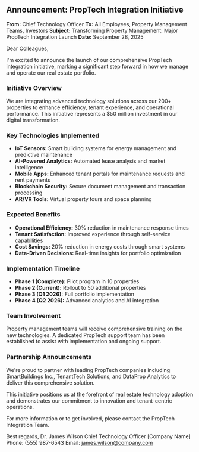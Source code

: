 ## Announcement: PropTech Integration Initiative

**From:** Chief Technology Officer
**To:** All Employees, Property Management Teams, Investors
**Subject:** Transforming Property Management: Major PropTech Integration Launch
**Date:** September 28, 2025

Dear Colleagues,

I'm excited to announce the launch of our comprehensive PropTech integration initiative, marking a significant step forward in how we manage and operate our real estate portfolio.

### Initiative Overview
We are integrating advanced technology solutions across our 200+ properties to enhance efficiency, tenant experience, and operational performance. This initiative represents a $50 million investment in our digital transformation.

### Key Technologies Implemented
- **IoT Sensors:** Smart building systems for energy management and predictive maintenance
- **AI-Powered Analytics:** Automated lease analysis and market intelligence
- **Mobile Apps:** Enhanced tenant portals for maintenance requests and rent payments
- **Blockchain Security:** Secure document management and transaction processing
- **AR/VR Tools:** Virtual property tours and space planning

### Expected Benefits
- **Operational Efficiency:** 30% reduction in maintenance response times
- **Tenant Satisfaction:** Improved experience through self-service capabilities
- **Cost Savings:** 20% reduction in energy costs through smart systems
- **Data-Driven Decisions:** Real-time insights for portfolio optimization

### Implementation Timeline
- **Phase 1 (Complete):** Pilot program in 10 properties
- **Phase 2 (Current):** Rollout to 50 additional properties
- **Phase 3 (Q1 2026):** Full portfolio implementation
- **Phase 4 (Q2 2026):** Advanced analytics and AI integration

### Team Involvement
Property management teams will receive comprehensive training on the new technologies. A dedicated PropTech support team has been established to assist with implementation and ongoing support.

### Partnership Announcements
We're proud to partner with leading PropTech companies including SmartBuildings Inc., TenantTech Solutions, and DataProp Analytics to deliver this comprehensive solution.

This initiative positions us at the forefront of real estate technology adoption and demonstrates our commitment to innovation and tenant-centric operations.

For more information or to get involved, please contact the PropTech Integration Team.

Best regards,
Dr. James Wilson
Chief Technology Officer
[Company Name]
Phone: (555) 987-6543
Email: james.wilson@company.com
